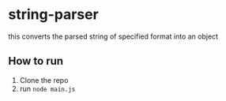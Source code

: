 # string-parser
this converts the parsed string of specified format into an object

## How to run
1. Clone the repo
2. run `node main.js`
